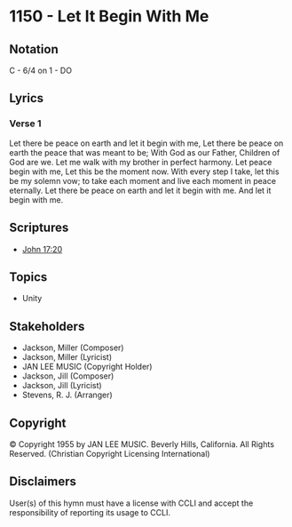 # 1150 - Let It Begin With Me

## Notation

C - 6/4 on 1 - DO

## Lyrics

### Verse 1

Let there be peace on earth and let it begin with me, Let there be peace on earth the peace that was meant to be; With God as our Father, Children of God are we. Let me walk with my brother in perfect harmony. Let peace begin with me, Let this be the moment now. With every step I take, let this be my solemn vow; to take each moment and live each moment in peace eternally. Let there be peace on earth and let it begin with me. And let it begin with me.


## Scriptures

- [John 17:20](https://www.biblegateway.com/passage/?search=John%2017%3A20)

## Topics

- Unity

## Stakeholders

- Jackson, Miller (Composer)
- Jackson, Miller (Lyricist)
- JAN LEE MUSIC (Copyright Holder)
- Jackson, Jill (Composer)
- Jackson, Jill (Lyricist)
- Stevens, R. J. (Arranger)

## Copyright

© Copyright 1955 by JAN LEE MUSIC. Beverly Hills, California. All Rights Reserved.
(Christian Copyright Licensing International)

## Disclaimers

User(s) of this hymn must have a license with CCLI and accept the responsibility of reporting its usage to CCLI.

